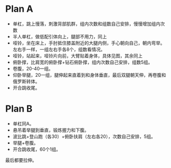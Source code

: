 # 

# Plan A

- 单杠，跳上慢落，刺激背部肌群，组内次数和组数自己安排，慢慢增加组内次数
- 半人单杠，做低配引体向上，腿部不用力，同上
- 哑铃，坐在床上，手肘抵住膝盖附近的大腿内侧，手心朝向自己，朝内弯举。左右手一样，一组左右手各8个，组数看情况。
- 哑铃，站起来，哑铃片向前，大臂贴着身体，具体见图，其余同上
- 俯卧撑，比肩宽的俯卧撑+钻石俯卧撑，组内次数自己安排，组数5组。
- 卷腹，20-40一组。
- 仰卧举腿，20一组，腿伸起来直着到和身体垂直，最后双腿朝天伸，再卷腹和俄罗斯转体。
- 开合跳收尾。

# Plan B
- 单杠同A。
- 悬吊着举腿到垂直，锻炼握力和下腹。
- 波比跳+登山跑（各30）+俯卧扶肩（左右各20），次数自己安排，5组。
- 举腿+卷腹。
- 开合跳收尾，60个1组。

最后都要拉伸。

